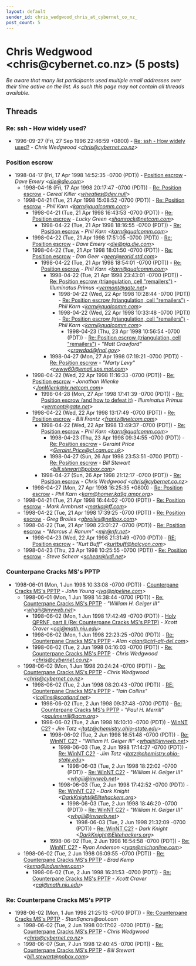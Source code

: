 ```yaml
---
layout: default
sender_id: chris_wedgwood_chris_at_cybernet_co_nz_
post_count: 5
---
```


# Chris Wedgwood <chris<span>@</span>cybernet.co.nz> (5 posts)

_Be aware that many list participants used multiple email addresses over their time active on the list. As such this page may not contain all threads available._

## Threads

### Re: ssh - How widely used?
+ 1996-09-27 (Fri, 27 Sep 1996 22:46:59 +0800) - [Re: ssh - How widely used?](/archive/1996/09/704f2857ea766620df844ba96ab4457674b2a8bf5f62c33bef66c542603d2d21) - _Chris Wedgwood \<chris@cybernet.co.nz\>_

### Position escrow
+ 1998-04-17 (Fri, 17 Apr 1998 14:52:35 -0700 (PDT)) - [Position escrow](/archive/1998/04/f6ebb943c8a79d54e7dddce594d4c16fa725ae6fdd3ac4ef1e4307a0492bc247) - _Dave Emery \<die@die.com\>_
  + 1998-04-18 (Fri, 17 Apr 1998 20:17:47 -0700 (PDT)) - [Re: Position escrow](/archive/1998/04/534bf1261d88abb1c67a41fe8cc7e7d83495b47e88dbe48dc428a2c1b57cc227) - _Cereal Killer \<wheaties@dev.null\>_
  + 1998-04-21 (Tue, 21 Apr 1998 15:08:52 -0700 (PDT)) - [Re: Position escrow](/archive/1998/04/0c882dc8dcbfce750ca11c62e5bed3ca781a7744da7abcfd70b5b5061c7cb9c1) - _Phil Karn \<karn@qualcomm.com\>_
    + 1998-04-21 (Tue, 21 Apr 1998 16:43:53 -0700 (PDT)) - [Re: Position escrow](/archive/1998/04/09076fcbe572c51be146b9b3e6134846c0203ce328fc708e445151cda24af363) - _Lucky Green \<shamrock@netcom.com\>_
      + 1998-04-22 (Tue, 21 Apr 1998 18:16:55 -0700 (PDT)) - [Re: Position escrow](/archive/1998/04/761f846a2c547a10a494f5a4567e9e9e81765e97146cd6319711ca753a08e60d) - _Phil Karn \<karn@qualcomm.com\>_
    + 1998-04-22 (Tue, 21 Apr 1998 17:51:05 -0700 (PDT)) - [Re: Position escrow](/archive/1998/04/603866f111a0862c58c1d292c69af9f4420d169b9698701e08e9d5e89d93b8c0) - _Dave Emery \<die@pig.die.com\>_
    + 1998-04-22 (Tue, 21 Apr 1998 18:01:50 -0700 (PDT)) - [Re: Position escrow](/archive/1998/04/5be85d650ca48e67b92ec70ea30f271f857b97464ecccf06f456dd3bab3b0f91) - _Dan Geer \<geer@world.std.com\>_
      + 1998-04-22 (Tue, 21 Apr 1998 18:54:01 -0700 (PDT)) - [Re: Position escrow](/archive/1998/04/a8a60cbd563aa0c44972fdd249d0e4a8a8bc7b426b4b9bf801dd851a65d563dc) - _Phil Karn \<karn@qualcomm.com\>_
        + 1998-04-22 (Tue, 21 Apr 1998 23:43:01 -0700 (PDT)) - [Re: Position escrow (triangulation, cell "remailers")](/archive/1998/04/04c70b10d7460557ef566fb053a0301bff45a96b51e75b442ed27744d8c46813) - _Illuminatus Primus \<vermont@gate.net\>_
          + 1998-04-22 (Wed, 22 Apr 1998 10:28:44 -0700 (PDT)) - [Re: Position escrow (triangulation, cell "remailers")](/archive/1998/04/f9d832602e9ba074b424b6b15bf442686f1025380373acad45ab6231818a4ff3) - _Phil Karn \<karn@qualcomm.com\>_
          + 1998-04-22 (Wed, 22 Apr 1998 10:33:48 -0700 (PDT)) - [Re: Position escrow (triangulation, cell "remailers")](/archive/1998/04/b01f26252e86a4da26be58054ff7695ea79af7319f0c1b71d36683eaa5e1f7e0) - _Phil Karn \<karn@qualcomm.com\>_
            + 1998-04-23 (Thu, 23 Apr 1998 10:56:54 -0700 (PDT)) - [Re: Position escrow (triangulation, cell "remailers")](/archive/1998/04/ae2f6d427311f9041620ebd22374db6a3ce40d35fdb01904cf09009e86131f85) - _"Matt Crawford" \<crawdad@fnal.gov\>_
        + 1998-04-27 (Mon, 27 Apr 1998 07:19:21 -0700 (PDT)) - [Re: Position escrow](/archive/1998/04/256b8372353f60bfe01fa2142d960dfa8bbfa3838905bc816b6380a7b74a7214) - _"Marty Levy" \<rwww60@email.sps.mot.com\>_
    + 1998-04-22 (Wed, 22 Apr 1998 11:16:33 -0700 (PDT)) - [Re: Position escrow](/archive/1998/04/dabe6d71f7ac135754c5e94739cfc0f7fdb2b3a044a5d1251517726b2191863c) - _Jonathan Wienke \<JonWienk@ix.netcom.com\>_
      + 1998-04-28 (Mon, 27 Apr 1998 17:41:39 -0700 (PDT)) - [Re: Position escrow (and how to defeat it)](/archive/1998/04/c1e48684f842eba7212aacf64377a8c8bd328d17246ffda1e66e595b03f979c7) - _Illuminatus Primus \<vermont@gate.net\>_
    + 1998-04-22 (Wed, 22 Apr 1998 13:17:49 -0700 (PDT)) - [Re: Position escrow](/archive/1998/04/da33340001308cbce6ab3825ed84d01b529771a3853d9bef4c509216a6df5e17) - _Bill Frantz \<frantz@netcom.com\>_
      + 1998-04-22 (Wed, 22 Apr 1998 13:49:37 -0700 (PDT)) - [Re: Position escrow](/archive/1998/04/cf96850201f7a557aeff16421ce134dc63268b9c555f220afe4dfcb607596fb4) - _Phil Karn \<karn@qualcomm.com\>_
        + 1998-04-23 (Thu, 23 Apr 1998 09:34:55 -0700 (PDT)) - [Re: Position escrow](/archive/1998/04/29b05e89e81924b327f8e03c9b43465419d3ddee51d7686445dd3302a51a7df5) - _Geraint Price \<Geraint.Price@cl.cam.ac.uk\>_
        + 1998-04-27 (Sun, 26 Apr 1998 23:53:51 -0700 (PDT)) - [Re: Position escrow](/archive/1998/04/1bc489e2f16eadecc1305dbfdba815b64a5164c5ccaba9087b958dc1afbc4d95) - _Bill Stewart \<bill.stewart@pobox.com\>_
      + 1998-04-27 (Sun, 26 Apr 1998 21:12:17 -0700 (PDT)) - [Re: Position escrow](/archive/1998/04/9af60d283fa162bab98e59cedabd4c529ff7e726da9ab52920ce5242f62908c8) - _Chris Wedgwood \<chris@cybernet.co.nz\>_
    + 1998-04-27 (Mon, 27 Apr 1998 16:25:35 +0800) - [Re: Position escrow](/archive/1998/04/2cb1fd086537b635a041bd8f199beeed9bd70a2b23b785bdf9222131f018e057) - _Phil Karn \<karn@homer.ka9q.ampr.org\>_
  + 1998-04-21 (Tue, 21 Apr 1998 16:44:02 -0700 (PDT)) - [Re: Position escrow](/archive/1998/04/784d3b980f289ad678aaa34368f25b5fdff94de7b26d526de7b9a76771763869) - _Mark Armbrust \<marka@ff.com\>_
  + 1998-04-22 (Tue, 21 Apr 1998 17:39:25 -0700 (PDT)) - [Re: Position escrow](/archive/1998/04/e393100305ea23a0931f189ccfeabd04373e1608e92270d44513b888491f4fe4) - _Greg Broiles \<gbroiles@netbox.com\>_
  + 1998-04-22 (Tue, 21 Apr 1998 23:01:27 -0700 (PDT)) - [Re: Position escrow](/archive/1998/04/1acc529e9832f6569a3f4fe28b69604f72698dc479c6fe838abb4673fdae6d04) - _"Marcus J. Ranum" \<mjr@nfr.net\>_
    + 1998-04-23 (Wed, 22 Apr 1998 21:31:49 -0700 (PDT)) - [RE: Position escrow](/archive/1998/04/bf77983f79d439e1001045199cff8bb837466dd5aea384ee69386ea3b8f65a6a) - _"Kurt Buff" \<kurtbuff@halcyon.com\>_
  + 1998-04-23 (Thu, 23 Apr 1998 10:25:55 -0700 (PDT)) - [Re: Position escrow](/archive/1998/04/4475e8fe814c46c84a8efc7a13f08c05bffc7d124bb9ff4596692e3ef1a65b78) - _Steve Schear \<schear@lvdi.net\>_

### Counterpane Cracks MS's PPTP
+ 1998-06-01 (Mon, 1 Jun 1998 10:33:08 -0700 (PDT)) - [Counterpane Cracks MS's PPTP](/archive/1998/06/8dfea3863d8b9eb2634c3f70cacbf912175806800ebacaf6cc6b92f3eb337d5c) - _John Young \<jya@pipeline.com\>_
  + 1998-06-01 (Mon, 1 Jun 1998 14:38:44 -0700 (PDT)) - [Re: Counterpane Cracks MS's PPTP](/archive/1998/06/c7fbe2ae716080013b553608fe3b7fd62f73b44bdc3c37af9e308b6bdfd98052) - _"William H. Geiger III" \<whgiii@invweb.net\>_
    + 1998-06-02 (Mon, 1 Jun 1998 17:42:49 -0700 (PDT)) - [Holy QPRNF, part II (Re: Counterpane Cracks MS's PPTP)](/archive/1998/06/46c9632fae87d24c2a61f53ce44de391c43f0c3f0564747ed0bb7b989a20bed8) - _Xcott Craver \<caj@math.niu.edu\>_
    + 1998-06-02 (Mon, 1 Jun 1998 22:23:25 -0700 (PDT)) - [Re: Counterpane Cracks MS's PPTP](/archive/1998/06/3fb8892c02be3785db24546fca38b85d764b1a56592b6c005bf7c780a0af5064) - _Alan \<alan@ctrl-alt-del.com\>_
    + 1998-06-02 (Tue, 2 Jun 1998 04:16:03 -0700 (PDT)) - [Re: Counterpane Cracks MS's PPTP](/archive/1998/06/4c20704b716b78307026584519bda6c5d8294eea6f455203ca25305c5e7d82dd) - _Chris Wedgwood \<chris@cybernet.co.nz\>_
  + 1998-06-02 (Mon, 1 Jun 1998 20:24:24 -0700 (PDT)) - [Re: Counterpane Cracks MS's PPTP](/archive/1998/06/02798876a649e2ca78e032a7bb6f74828a8b565adf4dca44abc4a4920d774504) - _Chris Wedgwood \<chris@cybernet.co.nz\>_
    + 1998-06-02 (Tue, 2 Jun 1998 08:20:43 -0700 (PDT)) - [RE: Counterpane Cracks MS's PPTP](/archive/1998/06/7bb8b931fd9d274997ee3029db10128d46c59b567d679ee807646ff3e023e8c4) - _"Iain Collins" \<icollins@scotland.net\>_
      + 1998-06-02 (Tue, 2 Jun 1998 09:37:48 -0700 (PDT)) - [Re: Counterpane Cracks MS's PPTP](/archive/1998/06/ce8855776dc4ed4d3050e4da86adb9028a82dbc1d621d1716992f06d3b9de243) - _"Paul H. Merrill" \<paulmerrill@acm.org\>_
      + 1998-06-02 (Tue, 2 Jun 1998 16:10:10 -0700 (PDT)) - [WinNT C2?](/archive/1998/06/b4aae538327eaaee6133d7b86888c0e97baf1a525e71bf56650b6cf3c07e2761) - _Jim Tatz \<jtatz@chemistry.ohio-state.edu\>_
        + 1998-06-02 (Tue, 2 Jun 1998 16:51:48 -0700 (PDT)) - [Re: WinNT C2?](/archive/1998/06/01039f97d1dea095dd9906418db9455324cfe9b9994f8f9fa94f7da2bd83d371) - _"William H. Geiger III" \<whgiii@invweb.net\>_
          + 1998-06-03 (Tue, 2 Jun 1998 17:14:27 -0700 (PDT)) - [Re: WinNT C2?](/archive/1998/06/5bc78094b3417b1cb23a4f5902b7d486f5f422163592799e659eeb3b9c2abbd2) - _Jim Tatz \<jtatz@chemistry.ohio-state.edu\>_
            + 1998-06-03 (Tue, 2 Jun 1998 18:22:02 -0700 (PDT)) - [Re: WinNT C2?](/archive/1998/06/fc1c95181d91740cc4581b7ab41449f6040496e757471fa26de84a1fb7a4b67f) - _"William H. Geiger III" \<whgiii@invweb.net\>_
          + 1998-06-03 (Tue, 2 Jun 1998 17:42:52 -0700 (PDT)) - [Re: WinNT C2?](/archive/1998/06/da556809892b807c5254ec44c8d100727f673ed4f6136ca761fdca9553d21952) - _Dark Knight \<DarkKnight@Elitehackers.org\>_
            + 1998-06-03 (Tue, 2 Jun 1998 18:46:20 -0700 (PDT)) - [Re: WinNT C2?](/archive/1998/06/d9eee1f29d2690e80e5324ca4099e49a255d6f081156fda33dc822b5682336de) - _"William H. Geiger III" \<whgiii@invweb.net\>_
              + 1998-06-03 (Tue, 2 Jun 1998 21:32:09 -0700 (PDT)) - [Re: WinNT C2?](/archive/1998/06/eea84ce31dd144efad69164bd36a7fc6aa1719e9f7f2887dca3f4a50931fa105) - _Dark Knight \<DarkKnight@Elitehackers.org\>_
        + 1998-06-02 (Tue, 2 Jun 1998 16:54:58 -0700 (PDT)) - [Re: WinNT C2?](/archive/1998/06/f2d6825dba42993e39f7fbff65acf3077c8a7ce84cd55f592d6b268262096dea) - _Ryan Anderson \<ryan@michonline.com\>_
  + 1998-06-02 (Tue, 2 Jun 1998 06:09:55 -0700 (PDT)) - [Re: Counterpane Cracks MS's PPTP](/archive/1998/06/7b9090c3cd19150b0fa7e7de7cacbc92e522489be57c87bbb89c17026b21bcd8) - _Brad Kemp \<kemp@indusriver.com\>_
    + 1998-06-02 (Tue, 2 Jun 1998 16:31:53 -0700 (PDT)) - [Re: Counterpane Cracks MS's PPTP](/archive/1998/06/69333a683d052206d34644b2a74756ecd5e3bfbd6c8ee2a6043ae4e387d9abeb) - _Xcott Craver \<caj@math.niu.edu\>_

### Re: Counterpane Cracks MS's PPTP
+ 1998-06-02 (Mon, 1 Jun 1998 21:25:13 -0700 (PDT)) - [Re: Counterpane Cracks MS's PPTP](/archive/1998/06/38077d6baef29ae12f7875d63478689a4a09704ec02b6f9f423705699090a436) - _StanSqncrs@aol.com_
  + 1998-06-02 (Tue, 2 Jun 1998 00:17:02 -0700 (PDT)) - [Re: Counterpane Cracks MS's PPTP](/archive/1998/06/fb12633ab3ffc895fb140107211fc7d0c3e387180cc79ce84d3a84f8bb5ac708) - _Chris Wedgwood \<chris@cybernet.co.nz\>_
  + 1998-06-07 (Sun, 7 Jun 1998 12:40:45 -0700 (PDT)) - [Re: Counterpane Cracks MS's PPTP](/archive/1998/06/aa92edfe2817cfd7adbeb729fc781e15e744242bf714ea896305e42e6b6fa7ff) - _Bill Stewart \<bill.stewart@pobox.com\>_

